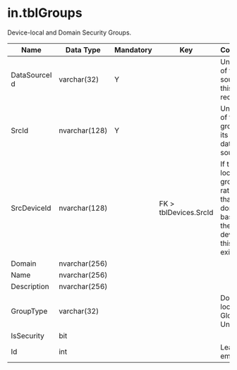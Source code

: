 # in.tblGroups

​Device-local and Domain Security Groups.​​

| Name         | Data Type     | Mandatory | Key                   | Comment                                                                             |
|--------------|---------------|-----------|-----------------------|-------------------------------------------------------------------------------------|
| DataSourceI​​d | varchar(32)   | Y         |                       | Unique ID of the source of this record.                                             |
| SrcId        | nvarchar(128) | Y         |                       | Unique ID of the group in its resp. data source                                     |
| SrcDeviceId  | nvarchar(128) |           | FK > tblDevices.SrcId​ | If this is a local group rather than domain-based, the device this group exists on. |
| Domain       | nvarchar(256) |           |                       |                                                                                     |
| Name         | nvarchar(256) |           |                       |                                                                                     |
| Description  | nvarchar(256) |           |                       |                                                                                     |
| GroupType    | varchar(32)   |           |                       | Domain-local, Global, or Universal​                                                  |
| IsSecurity   | bit           |           |                       |                                                                                     |
| Id           | int           |           |                       | Leave empty                                                                         |